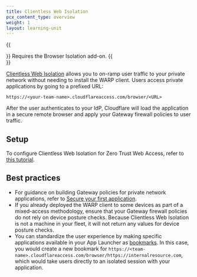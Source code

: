 ```yaml
---
title: Clientless Web Isolation
pcx_content_type: overview
weight: 1
layout: learning-unit
---
```


{{<Aside type="note">}}
Requires the Browser Isolation add-on.
{{</Aside>}}

[Clientless Web Isolation](/cloudflare-one/policies/browser-isolation/setup/clientless-browser-isolation/) allows you to on-ramp user traffic to your private network without needing to install the WARP client. Users access private applications by going to a prefixed URL:

`https://<your-team-name>.cloudflareaccess.com/browser/<URL>`

After the user authenticates to your IdP, Cloudflare will load the application in a secure remote browser and apply your Gateway firewall policies to user traffic.

## Setup

To configure Clientless Web Isolation for Zero Trust Web Access, refer to [this tutorial](/cloudflare-one/tutorials/clientless-access-private-dns/).

## Best practices

- For guidance on building Gateway policies for private network applications, refer to [Secure your first application](/learning-paths/replace-vpn/build-policies/create-policy/).
-  If you already deployed the WARP client to some devices as part of a mixed-access methodology, ensure that your Gateway firewall policies do not rely on device posture checks. Because Clientless Web Isolation is not a machine in your fleet, it will not return any values for device posture checks.
- You can standardize the user experience by making specific applications available in your App Launcher as [bookmarks](/learning-paths/zero-trust-web-access/customize-ux/bookmarks/). In this case, you would create a new bookmark for `https://<team-name>.cloudflareaccess.com/browser/https://internalresource.com`, which would take users directly to an isolated session with your application.